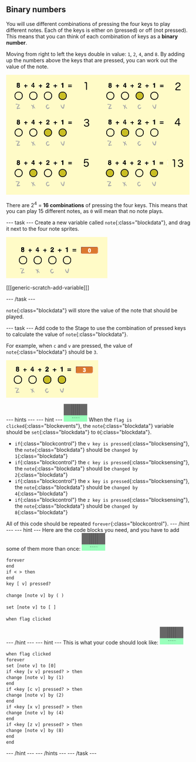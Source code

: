 ## Binary numbers

You will use different combinations of pressing the four keys to play different notes. Each of the keys is either on (pressed) or off (not pressed). This means that you can think of each combination of keys as a __binary number__.

Moving from right to left the keys double in value: `1`, `2`, `4`, and `8`. By adding up the numbers above the keys that are pressed, you can work out the value of the note.

![Note value examples](images/note-values.png)

There are 2<sup>4</sup> = __16 combinations__ of pressing the four keys. This means that you can play 15 different notes, as `0` will mean that no note plays.

--- task ---
Create a new variable called `note`{:class="blockdata"}, and drag it next to the four note sprites.

![Note variable](images/note-create.png)

[[[generic-scratch-add-variable]]]


--- /task ---

`note`{:class="blockdata"} will store the value of the note that should be played.

--- task ---
Add code to the Stage to use the combination of pressed keys to calculate the value of `note`{:class="blockdata"}.

For example, when `c` and `v` are pressed, the value of `note`{:class="blockdata"} should be `3`.

![Testing the note variable](images/note-test.png)

--- hints ---
--- hint ---
![stage](images/stage.png)
When the `flag is clicked`{:class="blockevents"}, the `note`{:class="blockdata"} variable should be `set`{:class="blockdata"} to `0`{:class="blockdata"}.

+ `if`{:class="blockcontrol"} the `v key is pressed`{:class="blocksensing"}, the `note`{:class="blockdata"} should be `changed by 1`{:class="blockdata"}
+ `if`{:class="blockcontrol"} the `c key is pressed`{:class="blocksensing"}, the `note`{:class="blockdata"} should be `changed by 2`{:class="blockdata"}
+ `if`{:class="blockcontrol"} the `x key is pressed`{:class="blocksensing"}, the `note`{:class="blockdata"} should be `changed by 4`{:class="blockdata"}
+ `if`{:class="blockcontrol"} the `z key is pressed`{:class="blocksensing"}, the `note`{:class="blockdata"} should be `changed by 8`{:class="blockdata"}

All of this code should be repeated `forever`{:class="blockcontrol"}.
--- /hint ---
--- hint ---
Here are the code blocks you need, and you have to add some of them more than once:
![stage](images/stage.png)
```blocks
forever
end
if < > then
end
key [ v] pressed?

change [note v] by ( )

set [note v] to [ ]

when flag clicked
```
--- /hint ---
--- hint ---
This is what your code should look like:
![stage](images/stage.png)
```blocks
when flag clicked
forever
set [note v] to [0]
if <key [v v] pressed? > then
change [note v] by (1)
end
if <key [c v] pressed? > then
change [note v] by (2)
end
if <key [x v] pressed? > then
change [note v] by (4)
end
if <key [z v] pressed? > then
change [note v] by (8)
end
end
```
--- /hint ---
--- /hints ---
--- /task ---
